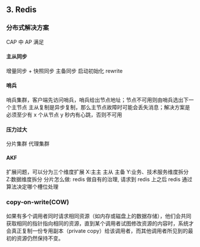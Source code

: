 ## 3. Redis

### 分布式解决方案

CAP 中 AP 满足

#### 主从同步

增量同步 + 快照同步
主备同步
启动初始化
rewrite

#### 哨兵

哨兵集群，客户端先访问哨兵，哨兵给出节点地址；节点不可用则由哨兵选出下一个主节点
主从复制是异步复制，那么主节点故障时可能会丢失消息；解决方案是必须至少有 x 个从节点 y 秒内有心跳，否则不可用

#### 压力过大

分片集群 代理集群

#### AKF

扩展问题，可以分为三个维度扩展
X:主主 主从 主备
Y:业务、技术服务维度拆分
Z:数据维度拆分
分片怎么做: redis 做自有的治理, 请求到 redis 上之后 redis 通过算法决定哪个槽位处理

### copy-on-write(COW)

如果有多个调用者同时请求相同资源（如内存或磁盘上的数据存储），他们会共同获取相同的指针指向相同的资源，直到某个调用者试图修改资源的内容时，系统才会真正复制一份专用副本（private copy）给该调用者，而其他调用者所见到的最初的资源仍然保持不变。
